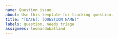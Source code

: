 ```yaml
---
name: Question issue
about: Use this template for tracking question.
title: "[DATE]: [QUESTION NAME]"
labels: question, needs triage
assignees: leonardoballand
---
```


